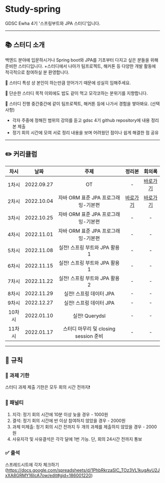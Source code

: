 # Study-spring
GDSC Ewha 4기 '스프링부트와 JPA 스터디'입니다.

---

## 📚 스터디 소개
백엔드 분야에 입문하시거나 Spring boot와 JPA를 기초부터 다지고 싶은 분들을 위해 준비한 스터디입니다.
+스터디에서 나아가 팀프로젝트, 해커톤 등 다양한 개발 활동에 적극적으로 참여하실 분 환영합니다.

🙂 스터디 특성 상 본인이 하는만큼 얻어가기 때문에 성실히 임해주세요.

🙂 단순한 스터디 목적 이외에도 밥도 같이 먹고 모각코하는 분위기를 지향합니다.

🙂 스터디 진행 중간중간에 같이 팀프로젝트, 해커톤 등에 나가서 경험을 쌓아봐요. (선택사항)

- 각자 주중에 정해진 범위의 강의를 듣고 gdsc 4기 github repository에 내용 정리본 제출
- 정기 회의 시간에 모여 서로 정리 내용을 보며 어려웠던 점이나 쉽게 해결한 점 공유

---   
## ✏️ 커리큘럼   
| 차시 |    날짜    | 주제 | 정리본 | 회의록 |
|:----:|:---------:|:----:|:-----:|:------:|
| 1차시 | 2022.09.27 |  OT  |     -     |[바로가기](https://github.com/GDSC-Ewha-4th/Study-spring/tree/main/00.%20%EC%B2%ABOT)|
| 2차시 | 2022.10.04 |자바 ORM 표준 JPA 프로그래밍-기본편|[바로가기](https://github.com/GDSC-Ewha-4th/Study-spring/tree/main/10%EC%9B%94%2004%EC%9D%BC%20-%20JPA)|[바로가기](https://gdscewha.tistory.com/)|
| 3차시 | 2022.10.25 |자바 ORM 표준 JPA 프로그래밍-기본편|     -     |-|
| 4차시 | 2022.11.01 |자바 ORM 표준 JPA 프로그래밍-기본편|     -     |-|
| 5차시 | 2022.11.08 |실전! 스프링 부트와 JPA 활용1|     -     |-|
| 6차시 | 2022.11.15 |실전! 스프링 부트와 JPA 활용1|     -     |-|
| 7차시 | 2022.11.22 |실전! 스프링 부트와 JPA 활용2|     -     |-|
| 8차시 | 2022.11.29 |실전! 스프링 데이터 JPA|     -     |-|
| 9차시 | 2022.12.27 |실전! 스프링 데이터 JPA|     -     |-|
| 10차시 | 2022.01.10 |실전! Querydsl|     -     |-|
| 11차시 | 2022.01.17 |스터디 마무리 및 closing session 준비|     -     |-|
---

## 🤙 규칙

### 🎉 과제 기한

스터디 과제 제출 기한은 모두 회의 시간 전까지❗


### 📌 패널티

1. 지각: 정기 회의 시간에 10분 이상 늦을 경우 - 1000원
2. 결석: 정기 회의 시간에 반 이상 참여하지 않았을 경우 - 2000원
3. 과제 미제출: 정기 회의 시간  전까지 두 개의 과제를 제출하지 않았을 경우 - 2000원 
4. 사유지각 및 사유결석은 각각 달에 1번 가능. 단, 회의 24시간 전까지 통보

### ✅ 출석

스프레드시트에 각자 체크하기
(https://docs.google.com/spreadsheets/d/1PhbRkrzaSlC_TOz3VL1kugAvU2JxXA8GRMY16IcA7ow/edit#gid=186001220)
